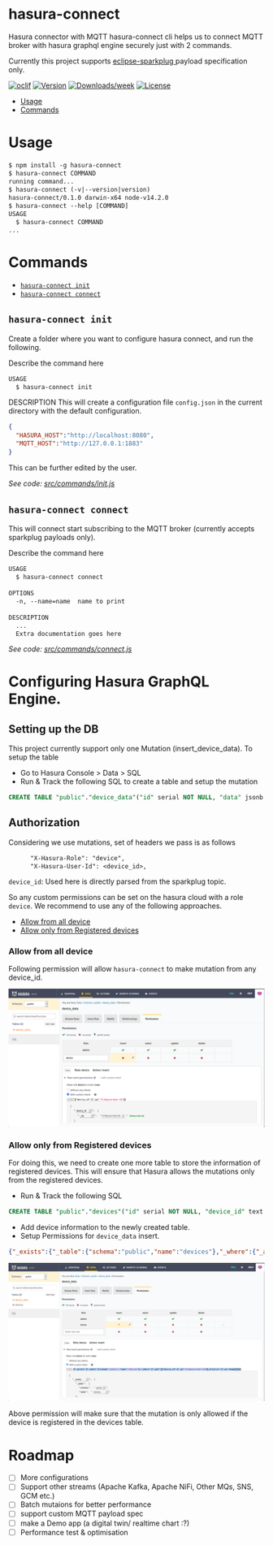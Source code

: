 hasura-connect
==============

Hasura connector with MQTT
hasura-connect cli helps us to connect MQTT broker with hasura graphql engine securely just with 2 commands.

Currently this project supports [eclipse-sparkplug ](https://www.eclipse.org/tahu/spec/Sparkplug%20Topic%20Namespace%20and%20State%20ManagementV2.2-with%20appendix%20B%20format%20-%20Eclipse.pdf) payload specification only.



[![oclif](https://img.shields.io/badge/cli-oclif-brightgreen.svg)](https://oclif.io)
[![Version](https://img.shields.io/npm/v/hasura-connect.svg)](https://npmjs.org/package/hasura-connect)
[![Downloads/week](https://img.shields.io/npm/dw/hasura-connect.svg)](https://npmjs.org/package/hasura-connect)
[![License](https://img.shields.io/npm/l/hasura-connect.svg)](https://github.com/soorajshankar/hasura-connect/blob/master/package.json)

<!-- toc -->
* [Usage](#usage)
* [Commands](#commands)
<!-- tocstop -->
# Usage
<!-- usage -->
```sh-session
$ npm install -g hasura-connect
$ hasura-connect COMMAND
running command...
$ hasura-connect (-v|--version|version)
hasura-connect/0.1.0 darwin-x64 node-v14.2.0
$ hasura-connect --help [COMMAND]
USAGE
  $ hasura-connect COMMAND
...
```
<!-- usagestop -->
# Commands
<!-- commands -->
<!-- * [`hasura-connect help [COMMAND]`](#hasura-connect-help-command) -->
* [`hasura-connect init`](#hasura-connect-init)
* [`hasura-connect connect`](#hasura-connect-connect)

## `hasura-connect init`
Create a folder where you want to configure hasura connect, and run the following.

Describe the command here

```
USAGE
  $ hasura-connect init

```

DESCRIPTION
This will create a configuration file `config.json` in the current directory with the default configuration.
```json
{
  "HASURA_HOST":"http://localhost:8080",
  "MQTT_HOST":"http://127.0.0.1:1883"
}
```
This can be further edited by the user.

_See code: [src/commands/init.js](https://github.com/soorajshankar/hasura-connect/blob/v0.1.0/src/commands/init.js)_

## `hasura-connect connect`

This will connect start subscribing to the MQTT broker (currently accepts sparkplug payloads only).

Describe the command here

```
USAGE
  $ hasura-connect connect

OPTIONS
  -n, --name=name  name to print

DESCRIPTION
  ...
  Extra documentation goes here
```

_See code: [src/commands/connect.js](https://github.com/soorajshankar/hasura-connect/blob/v0.1.0/src/commands/connect.js)_

# Configuring Hasura GraphQL Engine.

## Setting up the DB

This project currently support only one Mutation (insert_device_data). 
To setup the table 
* Go to Hasura Console > Data > SQL 
* Run & Track the following SQL to create a table and setup the mutation

```sql
CREATE TABLE "public"."device_data"("id" serial NOT NULL, "data" jsonb NOT NULL, "timestamp" timestamptz NOT NULL, "device_id" text NOT NULL, PRIMARY KEY ("id") );
```

## Authorization
Considering we use mutations, set of headers we pass is as follows
```
      "X-Hasura-Role": "device",
      "X-Hasura-User-Id": <device_id>,
```
`device_id`: Used here is directly parsed from the sparkplug topic.

So any custom permissions can be set on the hasura cloud with a role `device`. We recommend to use any of the following approaches.
<!-- toc -->
* [Allow from all device](#Allow-from-all-device)
* [Allow only from Registered devices](#Allow-only-from-Registered-devices)
<!-- tocstop -->

### Allow from all device

Following permission will allow `hasura-connect` to make mutation from any device_id.

![Hasura GraphQL Permissions](assets/permission1.png)

### Allow only from Registered devices

For doing this, we need to create one more table to store the information of registered devices. This will ensure that Hasura allows the mutations only from the registered devices.
* Run & Track the following SQL 
```sql
CREATE TABLE "public"."devices"("id" serial NOT NULL, "device_id" text NOT NULL, "active" boolean NOT NULL DEFAULT true, PRIMARY KEY ("id") );
```

* Add device information to the newly created table.
* Setup Permissions for `device_data` insert.

```json
{"_exists":{"_table":{"schema":"public","name":"devices"},"_where":{"_and":[{"device_id":{"_eq":"X-Hasura-User-Id"}},{"active":{"_eq":true}}]}}}
```

![Hasura GraphQL Permissions](assets/permission2.png)

Above permission will make sure that the mutation is only allowed if the device is registered in the devices table.

<!-- ## `hasura-connect help [COMMAND]`

display help for hasura-connect

```
USAGE
  $ hasura-connect help [COMMAND]

ARGUMENTS
  COMMAND  command to show help for

OPTIONS
  --all  see all commands in CLI
```

_See code: [@oclif/plugin-help](https://github.com/oclif/plugin-help/blob/v3.1.0/src/commands/help.ts)_ -->

<!-- commandsstop -->

# Roadmap

- [ ] More configurations
- [ ] Support other streams (Apache Kafka, Apache NiFi, Other MQs, SNS, GCM etc.)
- [ ] Batch mutaions for better performance
- [ ] support custom MQTT payload spec
- [ ] make a Demo app (a digital twin/ realtime chart :?)
- [ ] Performance test & optimisation